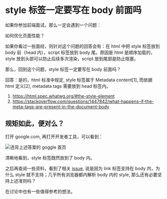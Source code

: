 # style 标签一定要写在 body 前面吗

如果你参加前端面试，那么一定会遇到一个问题：

如何优化页面性能？

如果你看过一些面经，则针对这个问题的回答会有：在 html 中把 style 标签放到 body 前（head 内），script 标签放到 body 尾。原因是 html 是顺序加载的，style 放到头部可以防止后续多次渲染，script 放到尾部是防止阻塞。

那么，回到这个问题，style 标签一定要写在 body 前面吗？

回答：是的，html 标准中规定, style 标签属于 Metadata content[1], 而依据 html 定义[2], metadata tags 需要放到 head 标签内。

1. <https://html.spec.whatwg.org/#the-style-element>
2. <https://stackoverflow.com/questions/1447842/what-happens-if-the-meta-tags-are-present-in-the-document-body>

## 规矩如此，便对么？

打开 google.com, 再打开开发者工具，可以看到：

![违背上述答案的 goggle 首页](https://img-blog.csdnimg.cn/20210613204129253.png)

清晰地看到，style 标签既然放到了 body 内。

之后再查阅一些资料，看到了相关 [issue](https://github.com/whatwg/html/issues/1605), 说是因为 link 标签支持在 body 内，为什么 style 就不支持；几乎所有浏览器都内解析 body 内的 style, 那么还有必要坚持上述准则吗？

在讨论中也有一些值得参考的想法。
